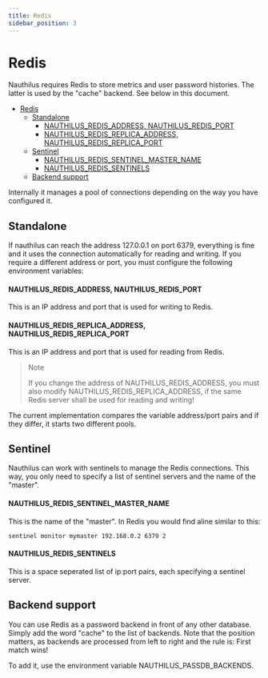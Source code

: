 ```yaml
---
title: Redis
sidebar_position: 3
---
```

# Redis

Nauthilus requires Redis to store metrics and user password histories. The latter is used by the "cache" backend. See
below in this document.

<!-- TOC -->
* [Redis](#redis)
  * [Standalone](#standalone)
      * [NAUTHILUS_REDIS_ADDRESS, NAUTHILUS_REDIS_PORT](#nauthilusredisaddress-nauthilusredisport)
      * [NAUTHILUS_REDIS_REPLICA_ADDRESS, NAUTHILUS_REDIS_REPLICA_PORT](#nauthilusredisreplicaaddress-nauthilusredisreplicaport)
  * [Sentinel](#sentinel)
      * [NAUTHILUS_REDIS_SENTINEL_MASTER_NAME](#nauthilusredissentinelmastername)
      * [NAUTHILUS_REDIS_SENTINELS](#nauthilusredissentinels)
  * [Backend support](#backend-support)
<!-- TOC -->

Internally it manages a pool of connections depending on the way you have configured it.

## Standalone

If nauthilus can reach the address 127.0.0.1 on port 6379, everything is fine and it uses the connection automatically
for reading and writing. If you require a different address or port, you must configure the following environment
variables:

#### NAUTHILUS_REDIS_ADDRESS, NAUTHILUS_REDIS_PORT

This is an IP address and port that is used for writing to Redis.

#### NAUTHILUS_REDIS_REPLICA_ADDRESS, NAUTHILUS_REDIS_REPLICA_PORT

This is an IP address and port that is used for reading from Redis.

> Note
>
> If you change the address of NAUTHILUS_REDIS_ADDRESS, you must also modify NAUTHILUS_REDIS_REPLICA_ADDRESS, if the same
> Redis server shall be used for reading and writing!

The current implementation compares the variable address/port pairs and if they differ, it starts two different pools.

## Sentinel

Nauthilus can work with sentinels to manage the Redis connections. This way, you only need to specify a list of sentinel
servers and the name of the "master".

#### NAUTHILUS_REDIS_SENTINEL_MASTER_NAME

This is the name of the "master". In Redis you would find aline similar to this:

```
sentinel monitor mymaster 192.168.0.2 6379 2
```

#### NAUTHILUS_REDIS_SENTINELS

This is a space seperated list of ip:port pairs, each specifying a sentinel server.

## Backend support

You can use Redis as a password backend in front of any other database. Simply add the word "cache" to the list of
backends. Note that the position matters, as backends are processed from left to right and the rule is: First match
wins!

To add it, use the environment variable NAUTHILUS_PASSDB_BACKENDS.
